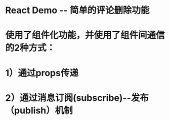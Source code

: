 # React Demo -- 简单的评论删除功能
# 使用了组件化功能，并使用了组件间通信的2种方式：
# 1）通过props传递
# 2）通过消息订阅(subscribe)--发布（publish）机制
